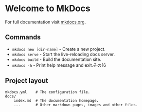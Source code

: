# Welcome to MkDocs

For full documentation visit [mkdocs.org](https://www.mkdocs.org).

## Commands

* `mkdocs new [dir-name]` - Create a new project.
* `mkdocs serve` - Start the live-reloading docs server.
* `mkdocs build` - Build the documentation site.
* `mkdocs -h` - Print help message and exit.その16

## Project layout

    mkdocs.yml    # The configuration file.
    docs/
        index.md  # The documentation homepage.
        ...       # Other markdown pages, images and other files.
